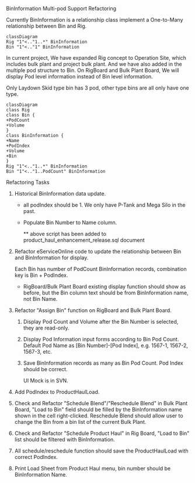 BinInformation Multi-pod Support Refactoring



Currently BinInformation is a relationship class implement a One-to-Many relationship between Bin and Rig. 



```mermaid
classDiagram
Rig "1"<.."1..*" BinInformation
Bin "1"<.."1" BinInformation

```

In current  project, We have expanded Rig concept to Operation   Site, which includes bulk plant and project bulk plant. And we have also added in the multiple pod structure to Bin. On RigBoard and Bulk Plant Board, We will display Pod level information instead of Bin level information.

Only Laydown Skid type bin has 3 pod, other type bins are all only have one type.





```mermaid
classDiagram
class Rig
class Bin {
+PodCount
+Volume
}
class BinInformation {
+Name
+PodIndex
+Volume
+Bin
}
Rig "1"<.."1..*" BinInformation
Bin "1"<.."1..PodCount" BinInformation
```

Refactoring Tasks



1. Historical BinInformation data update.

   - all podIndex should be 1. We only have P-Tank and Mega Silo in the past.

   - Populate Bin Number to Name column.

     ** above script has been added to product_haul_enhancement_release.sql document

2. Refactor eServiceOnline code to update the relationship between Bin and BinInformation for display.

   Each Bin has number of PodCount BinInformation records, combination key is Bin + PodIndex.

   - RigBoard/Bulk Plant Board existing display function should show as before, but the Bin column text should be from BinInformation name, not Bin Name.

3. Refactor "Assign Bin" function on RigBoard and Bulk Plant Board.

   1. Display Pod Count and Volume after the Bin Number is selected, they are read-only.

   2. Display Pod Information input forms according to Bin Pod Count. Default Pod Name as [Bin Number]-[Pod Index], e.g. 1567-1, 1567-2, 1567-3, etc. 

   3. Save BinInformation records as many as Bin Pod Count. Pod Index should be correct.

      UI Mock is in SVN. 

4. Add PodIndex to ProductHaulLoad. 

5. Check and Refactor "Schedule Blend"/"Reschedule Blend" in Bulk Plant Board, "Load to Bin" field should be filled by the BinInformation name shown in the cell right-clicked.  Reschedule Blend should allow user to change the Bin from a bin list of the current Bulk Plant.

5. Check and Refactor "Schedule Product Haul" in Rig Board, "Load to Bin" list should be filtered with BinInformation.

7. All schedule/reschedule function should save the ProductHaulLoad with correct PodIndex.

6. Print Load Sheet from Product Haul menu, bin number should be BinInformation Name.